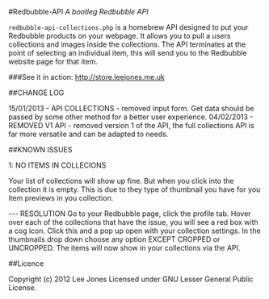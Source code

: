 #Redbubble-API
*A bootleg Redbubble API*

`redbubble-api-collections.php` is a homebrew API designed to put your Redbubble products on your webpage. It allows you to pull a users collections and images inside the collections. The API terminates at the point of selecting an individual item, this will send you to the Redbubble website page for that item.

###See it in action:
http://store.leejones.me.uk



##CHANGE LOG


15/01/2013 - API COLLECTIONS - removed input form. Get data should be passed by some other method for a better user experience.
04/02/2013 - REMOVED V1 API - removed version 1 of the API, the full collections API is far more versatile and can be adapted to needs.




##KNOWN ISSUES

1: NO ITEMS IN COLLECIONS

Your list of collections will show up fine. But when you click into the collection it is empty. This is due to they 
type of thumbnail you have for you item previews in you collection.

--- RESOLUTION
Go to your Redbubble page, click the profile tab. Hover over each of the collections that have the issue, you will 
see a red box with a cog icon. Click this and a pop up open with your collection settings. In the thumbnails drop down 
choose any option EXCEPT CROPPED or UNCROPPED. The items will now show in your collections via the API.




##Licence

Copyright (c) 2012 Lee Jones
Licensed under GNU Lesser General Public License.